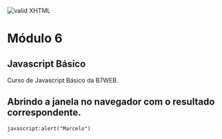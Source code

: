 [checkmark]: https://raw.githubusercontent.com/mozgbrasil/mozgbrasil.github.io/master/assets/images/logos/logo_32_32.png "MOZG"
![valid XHTML][checkmark]

[getcomposer]: https://getcomposer.org/
[uninstall-mods]: https://getcomposer.org/doc/03-cli.md#remove

# Módulo 6

## Javascript Básico

Curso de Javascript Básico da B7WEB.

## Abrindo a janela no navegador com o resultado correspondente.

    javascript:alert("Marcelo")
